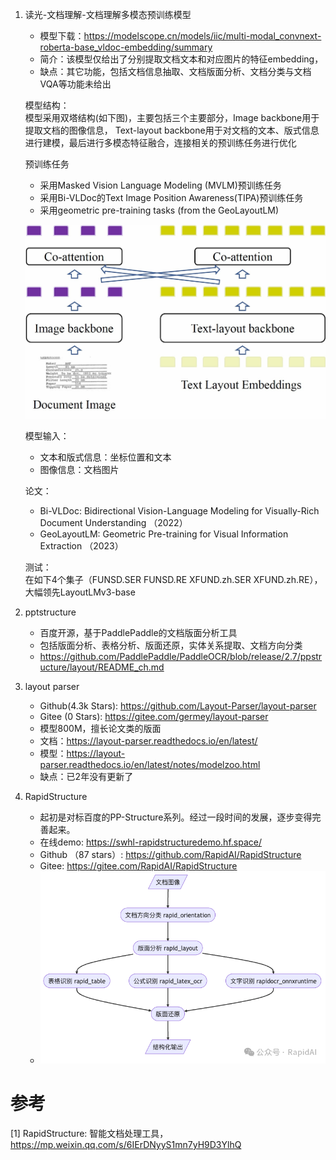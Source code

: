 1. 读光-文档理解-文档理解多模态预训练模型
    - 模型下载：https://modelscope.cn/models/iic/multi-modal_convnext-roberta-base_vldoc-embedding/summary
    - 简介：该模型仅给出了分别提取文档文本和对应图片的特征embedding，
    - 缺点：其它功能，包括文档信息抽取、文档版面分析、文档分类与文档VQA等功能未给出
   
    模型结构：    
    模型采用双塔结构(如下图)，主要包括三个主要部分，Image backbone用于提取文档的图像信息，
    Text-layout backbone用于对文档的文本、版式信息进行建模，最后进行多模态特征融合，连接相关的预训练任务进行优化

    预训练任务
    - 采用Masked Vision Language Modeling (MVLM)预训练任务
    - 采用Bi-VLDoc的Text Image Position Awareness(TIPA)预训练任务
    - 采用geometric pre-training tasks (from the GeoLayoutLM)
   
    ![](../.01_开源工具_images/vldoc_embed模型介绍.png)

    模型输入：
    - 文本和版式信息：坐标位置和文本
    - 图像信息：文档图片

    论文：
    - Bi-VLDoc: Bidirectional Vision-Language Modeling for Visually-Rich Document Understanding （2022）
    - GeoLayoutLM: Geometric Pre-training for Visual Information Extraction （2023）

    测试：   
    在如下4个集子（FUNSD.SER	FUNSD.RE	XFUND.zh.SER	XFUND.zh.RE），大幅领先LayoutLMv3-base

2. pptstructure
   - 百度开源，基于PaddlePaddle的文档版面分析工具
   - 包括版面分析、表格分析、版面还原，实体关系提取、文档方向分类
   - https://github.com/PaddlePaddle/PaddleOCR/blob/release/2.7/ppstructure/layout/README_ch.md

3. layout parser
   - Github(4.3k Stars): https://github.com/Layout-Parser/layout-parser
   - Gitee (0 Stars): https://gitee.com/germey/layout-parser
   - 模型800M，擅长论文类的版面
   - 文档：https://layout-parser.readthedocs.io/en/latest/
   - 模型：https://layout-parser.readthedocs.io/en/latest/notes/modelzoo.html
   - 缺点：已2年没有更新了
   
4. RapidStructure
   - 起初是对标百度的PP-Structure系列。经过一段时间的发展，逐步变得完善起来。
   - 在线demo: https://swhl-rapidstructuredemo.hf.space/
   - Github （87 stars）: https://github.com/RapidAI/RapidStructure
   - Gitee: https://gitee.com/RapidAI/RapidStructure
   - ![](.00_开源工具汇总_images/rapidstructure流程.png)

# 参考

[1] RapidStructure: 智能文档处理工具，https://mp.weixin.qq.com/s/6IErDNyyS1mn7yH9D3YlhQ
